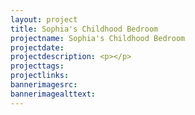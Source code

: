 ```yaml
---
layout: project
title: Sophia's Childhood Bedroom
projectname: Sophia's Childhood Bedroom
projectdate:
projectdescription: <p></p>
projecttags:
projectlinks:
bannerimagesrc:
bannerimagealttext:
---
```


